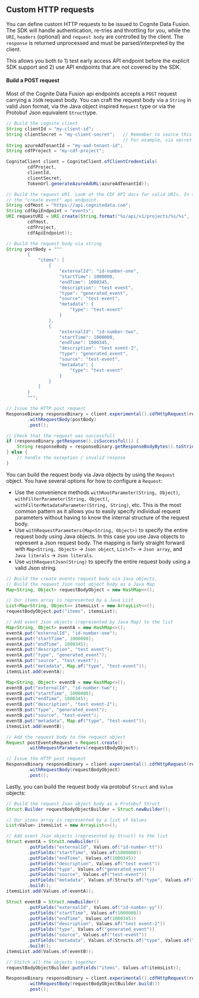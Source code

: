 ## Custom HTTP requests

You can define custom HTTP requests to be issued to Cognite Data Fusion. The SDK will handle authentication, re-tries and throttling for you, while the `URI`, `headers` (optional) and `request body` are controlled by the client. The `response` is returned unprocessed and must be parsed/interpreted by the client.

This allows you both to 1) test early access API endpoint before the explicit SDK support and 2) use API endpoints that are not covered by the SDK. 

#### Build a POST request
Most of the Cognite Data Fusion api endpoints accepts a `POST` request carrying a `JSON` request body. You can craft the request body via a `String` in valid Json format, via the Java object inspired `Request` type or via the Protobuf Json equivalent `Struct`type. 

```java
// Build the cognite client
String clientId = "my-client-id";
String clientSecret = "my-client-secret";   // Remember to source this value from a secure transfer mechanism.
                                            // For example, via secret mapped to an environment variable.
String azureAdTenantId = "my-aad-tenant-id";
String cdfProject = "my-cdf-project";

CogniteClient client = CogniteClient.ofClientCredentials(
        cdfProject,
        clientId,
        clientSecret,
        TokenUrl.generateAzureAdURL(azureAdTenantId));

// Build the request URI. Look at the CDF API docs for valid URIs. In this example, we'll target 
// the "create event" api endpoint.
String cdfHost = "https://api.cognitedata.com";
String cdfApiEndpoint = "events";
URI requestURI = URI.create(String.format("%s/api/v1/projects/%s/%s",
        cdfHost,
        cdfProject,
        cdfApiEndpoint));

// Build the request body via string
String postBody = """
        {
            "items": [
                {
                    "externalId": "id-number-one",
                    "startTime": 1000000,
                    "endTime": 1000345,
                    "description": "test event",
                    "type": "generated_event",
                    "source": "test-event",
                    "metadata": {
                        "type": "test-event"
                    }
                },
                {
                    "externalId": "id-number-two",
                    "startTime": 1000000,
                    "endTime": 1000345,
                    "description": "test event-2",
                    "type": "generated_event",
                    "source": "test-event",
                    "metadata": {
                        "type": "test-event"
                    }
                }
            ]
        }
        """;

// Issue the HTTP post request
ResponseBinary responseBinary = client.experimental().cdfHttpRequest(requestURI)
        .withRequestBody(postBody)
        .post();

// Check that the request was successfull
if (responseBinary.getResponse().isSuccessful()) {
    String responseBody = responseBinary.getResponseBodyBytes().toStringUtf8();
} else {
    // handle the exception / invalid respose
}
```

You can build the request body via Java objects by using the `Request` object.
You have several options for how to configure a `Request`:
- Use the convenience methods `withRootParameter(String, Object)`, `withFilterParameter(String, Object)`, `withFilterMetadataParameter(String, String)`, etc. This is the most common pattern as it allows you to easily specify individual request parameters without having to know the internal structure of the request body.
- Use `withRequestParameters(Map<String, Object>)` to specify the entire request body using Java objects. In this case you use Java objects to represent a Json request body. The mapping is fairly straight forward with `Map<String, Object>` -> `Json object`, `List<T>` -> `Json array`, and `Java literals` -> `Json literals`.
- Use `withRequestJson(String)` to specify the entire request body using a valid Json string.
```java
// Build the create events request body via Java objects.
// Build the request Json root object body as a Java Map
Map<String, Object> requestBodyObject = new HashMap<>();

// Our items array is represented by a Java List
List<Map<String, Object>> itemsList = new ArrayList<>();
requestBodyObject.put("items", itemsList);

// Add event Json objects (represented by Java Map) to the list
Map<String, Object> eventA = new HashMap<>();
eventA.put("externalId", "id-number-one");
eventA.put("startTime", 1000000);
eventA.put("endTime", 1000345);
eventA.put("description", "test event");
eventA.put("type", "generated_event");
eventA.put("source", "test-event");
eventA.put("metadata", Map.of("type", "test-event"));
itemsList.add(eventA);

Map<String, Object> eventB = new HashMap<>();
eventB.put("externalId", "id-number-two");
eventB.put("startTime", 1000000);
eventB.put("endTime", 1000345);
eventB.put("description", "test event-2");
eventB.put("type", "generated_event");
eventB.put("source", "test-event");
eventB.put("metadata", Map.of("type", "test-event"));
itemsList.add(eventB);

// Add the request body to the request object
Request postEventsRequest = Request.create()
        .withRequestParameters(requestBodyObject);

// Issue the HTTP post request
ResponseBinary responseBinary = client.experimental().cdfHttpRequest(requestURI)
        .withRequestBody(requestBodyObject)
        .post();
```

Lastly, you can build the request body via protobuf `Struct` and `Value` objects:
```java
// Build the request Json object body as a Protobuf Struct
Struct.Builder requestBodyObjectBuilder = Struct.newBuilder();

// Our items array is represented by a list of Values
List<Value> itemsList = new ArrayList<>();

// Add event Json objects (represented by Struct) to the list
Struct eventA = Struct.newBuilder()
        .putFields("externalId", Values.of("id-number-tt"))
        .putFields("startTime", Values.of(1000000))
        .putFields("endTime", Values.of(1000345))
        .putFields("description", Values.of("test event"))
        .putFields("type", Values.of("generated_event"))
        .putFields("source", Values.of("test-event"))
        .putFields("metadata", Values.of(Structs.of("type", Values.of("test-event"))))
        .build();
itemsList.add(Values.of(eventA));

Struct eventB = Struct.newBuilder()
        .putFields("externalId", Values.of("id-number-yy"))
        .putFields("startTime", Values.of(1000000))
        .putFields("endTime", Values.of(1000345))
        .putFields("description", Values.of("test event-2"))
        .putFields("type", Values.of("generated_event"))
        .putFields("source", Values.of("test-event"))
        .putFields("metadata", Values.of(Structs.of("type", Values.of("test-event"))))
        .build();
itemsList.add(Values.of(eventB));

// Stitch all the objects together
requestBodyObjectBuilder.putFields("items", Values.of(itemsList));

ResponseBinary responseBinary = client.experimental().cdfHttpRequest(requestURI)
        .withRequestBody(requestBodyObjectBuilder.build())
        .post();                
```